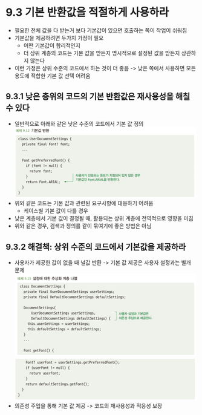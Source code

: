 # 9.3 기본 반환값을 적절하게 사용하라
- 필요한 전체 값을 다 받는거 보다 기본값이 있으면 호출하는 쪽이 작업이 쉬워짐
- 기본값을 제공하려면 두가지 가정이 필요
  - 어떤 기본값이 합리적인지
  - 더 상위 계층의 코드는 기본 값을 받든지 명시적으로 설정된 값을 받든지 상관하지 않는다
- 이런 가정은 상위 수준의 코드에서 하는 것이 더 좋음 -> 낮은 쪽에서 사용하면 모든 용도에 적합한 기본 값 선택 어려움

## 9.3.1 낮은 층위의 코드의 기본 반환값은 재사용성을 해칠 수 있다
- 일반적으로 아래와 같은 낮은 수준의 코드에서 기본 값 정의\
![img_1.png](img_1.png)
- 위와 같은 코드는 기본 값과 관련된 요구사항에 대응하기 어려움
  - 케이스별 기본 값이 다를 경우
- 낮은 계층에서 기본 값이 결정될 때, 활용되는 상위 계층에 전역적으로 영향을 미침
- 위와 같은 경우, 검색과 정의를 같이 묶여기에 좋은 방법은 아님

## 9.3.2 해결책: 상위 수준의 코드에서 기본값을 제공하라
- 사용자가 제공한 값이 없을 때 널값 반환 -> 기본 값 제공은 사용자 설정과는 별개 문제\
![img_2.png](img_2.png)\
![img_3.png](img_3.png)
- 의존성 주입을 통해 기본 값 제공 -> 코드의 재사용성과 적응성 보장